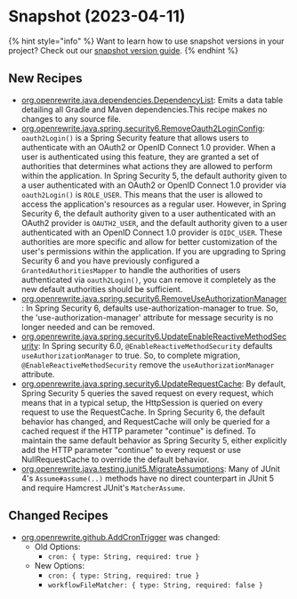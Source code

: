 # Snapshot (2023-04-11)

{% hint style="info" %}
Want to learn how to use snapshot versions in your project? Check out our [snapshot version guide](/reference/snapshot-instructions.md).
{% endhint %}

## New Recipes
* [org.openrewrite.java.dependencies.DependencyList](https://docs.openrewrite.org/reference/recipes/java/dependencies/dependencylist): Emits a data table detailing all Gradle and Maven dependencies.This recipe makes no changes to any source file. 
* [org.openrewrite.java.spring.security6.RemoveOauth2LoginConfig](https://docs.openrewrite.org/reference/recipes/java/spring/security6/removeoauth2loginconfig): `oauth2Login()` is a Spring Security feature that allows users to authenticate with an OAuth2 or OpenID Connect 1.0 provider. When a user is authenticated using this feature, they are granted a set of authorities that determines what actions they are allowed to perform within the application. In Spring Security 5, the default authority given to a user authenticated with an OAuth2 or OpenID Connect 1.0 provider via `oauth2Login()` is `ROLE_USER`. This means that the user is allowed to access the application's resources as a regular user. However, in Spring Security 6, the default authority given to a user authenticated with an OAuth2 provider is `OAUTH2_USER`, and the default authority given to a user authenticated with an OpenID Connect 1.0 provider is `OIDC_USER`. These authorities are more specific and allow for better customization of the user's permissions within the application. If you are upgrading to Spring Security 6 and you have previously configured a `GrantedAuthoritiesMapper` to handle the authorities of users authenticated via `oauth2Login()`, you can remove it completely as the new default authorities should be sufficient. 
* [org.openrewrite.java.spring.security6.RemoveUseAuthorizationManager](https://docs.openrewrite.org/reference/recipes/java/spring/security6/removeuseauthorizationmanager): In Spring Security 6, <websocket-message-broker> defaults use-authorization-manager to true.  So, the 'use-authorization-manager' attribute for message security is no longer needed and can be removed. 
* [org.openrewrite.java.spring.security6.UpdateEnableReactiveMethodSecurity](https://docs.openrewrite.org/reference/recipes/java/spring/security6/updateenablereactivemethodsecurity): In Spring security 6.0, `@EnableReactiveMethodSecurity` defaults `useAuthorizationManager` to true. So, to complete migration, `@EnableReactiveMethodSecurity` remove the `useAuthorizationManager` attribute. 
* [org.openrewrite.java.spring.security6.UpdateRequestCache](https://docs.openrewrite.org/reference/recipes/java/spring/security6/updaterequestcache): By default, Spring Security 5 queries the saved request on every request, which means that in a typical setup, the HttpSession is queried on every request to use the RequestCache. In Spring Security 6, the default behavior has changed, and RequestCache will only be queried for a cached request if the HTTP parameter "continue" is defined. To maintain the same default behavior as Spring Security 5, either explicitly add the HTTP parameter "continue" to every request or use NullRequestCache to override the default behavior. 
* [org.openrewrite.java.testing.junit5.MigrateAssumptions](https://docs.openrewrite.org/reference/recipes/java/testing/junit5/migrateassumptions): Many of JUnit 4's `Assume#assume(..)` methods have no direct counterpart in JUnit 5 and require Hamcrest JUnit's `MatcherAssume`. 

## Changed Recipes
* [org.openrewrite.github.AddCronTrigger](https://docs.openrewrite.org/reference/recipes/github/addcrontrigger) was changed:
  * Old Options:
    * `cron: { type: String, required: true }`
  * New Options:
    * `cron: { type: String, required: true }`
    * `workflowFileMatcher: { type: String, required: false }`